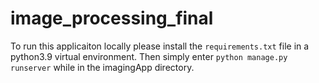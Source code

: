 # image_processing_final

To run this applicaiton locally please install the `requirements.txt` file in a python3.9 virtual environment. 
Then simply enter `python manage.py runserver` while in the imagingApp directory.
